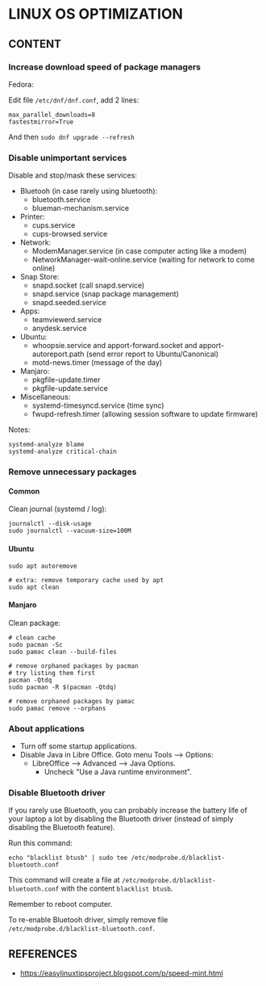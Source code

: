 # LINUX OS OPTIMIZATION

## CONTENT

### Increase download speed of package managers

Fedora:

Edit file `/etc/dnf/dnf.conf`, add 2 lines:

```text
max_parallel_downloads=8
fastestmirror=True
```

And then `sudo dnf upgrade --refresh`

### Disable unimportant services

Disable and stop/mask these services:

- Bluetooh (in case rarely using bluetooth):
  - bluetooth.service
  - blueman-mechanism.service
- Printer:
  - cups.service
  - cups-browsed.service
- Network:
  - ModemManager.service (in case computer acting like a modem)
  - NetworkManager-wait-online.service (waiting for network to come online)
- Snap Store:
  - snapd.socket (call snapd.service)
  - snapd.service (snap package management)
  - snapd.seeded.service
- Apps:
  - teamviewerd.service
  - anydesk.service
- Ubuntu:
  - whoopsie.service and apport-forward.socket and apport-autoreport.path (send error report to Ubuntu/Canonical)
  - motd-news.timer (message of the day)
- Manjaro:
  - pkgfile-update.timer
  - pkgfile-update.service
- Miscellaneous:
  - systemd-timesyncd.service (time sync)
  - fwupd-refresh.timer (allowing session software to update firmware)

Notes:

```shell
systemd-analyze blame
systemd-analyze critical-chain
```

### Remove unnecessary packages

#### Common

Clean journal (systemd / log):

```shell
journalctl --disk-usage
sudo journalctl --vacuum-size=100M
```

#### Ubuntu

```shell
sudo apt autoremove

# extra: remove temporary cache used by apt
sudo apt clean
```

#### Manjaro

Clean package:

```shell
# clean cache
sudo pacman -Sc
sudo pamac clean --build-files

# remove orphaned packages by pacman
# try listing them first
pacman -Qtdq
sudo pacman -R $(pacman -Qtdq)

# remove orphaned packages by pamac
sudo pamac remove --orphans
```

### About applications

- Turn off some startup applications.
- Disable Java in Libre Office. Goto menu Tools ⟶ Options:
  - LibreOffice ⟶ Advanced ⟶ Java Options.
    - Uncheck "Use a Java runtime environment".

### Disable Bluetooth driver

If you rarely use Bluetooth, you can probably increase the battery life of your laptop a lot by disabling the Bluetooth driver (instead of simply disabling the Bluetooth feature).

Run this command:

```shell
echo "blacklist btusb" | sudo tee /etc/modprobe.d/blacklist-bluetooth.conf
```

This command will create a file at `/etc/modprobe.d/blacklist-bluetooth.conf` with the content `blacklist btusb`.

Remember to reboot computer.

To re-enable Bluetooh driver, simply remove file `/etc/modprobe.d/blacklist-bluetooth.conf`.

## REFERENCES

- <https://easylinuxtipsproject.blogspot.com/p/speed-mint.html>
